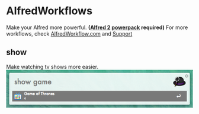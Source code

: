 AlfredWorkflows
===============
Make your Alfred more powerful.  **([Alfred 2]  [powerpack] required)**
For more workflows, check [AlfredWorkflow.com] and [Support]

show
----
Make watching tv shows more easier.
![show-show]



[Alfred 2]: http://www.alfredapp.com/
[Support]: http://support.alfredapp.com/workflows
[AlfredWorkflow.com]: http://www.alfredworkflow.com
[powerpack]: http://www.alfredapp.com/powerpack/

[show-show]: https://github.com/fatestigma/AlfredWorkflows/blob/master/extra/show.png
